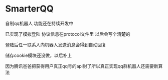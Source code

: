 # SmarterQQ

自制qq机器人
功能还在持续开发中

已实现了模拟登陆
协议信息在protocol文件里
以后会写个清楚的

登陆后任一联系人向机器人发送消息会得到自动回复

储存cookie模块还没做，以后补上

因为腾讯爸爸把获得用户真正qq号的api封了所以真正实现qq群机器人还需要新算法

